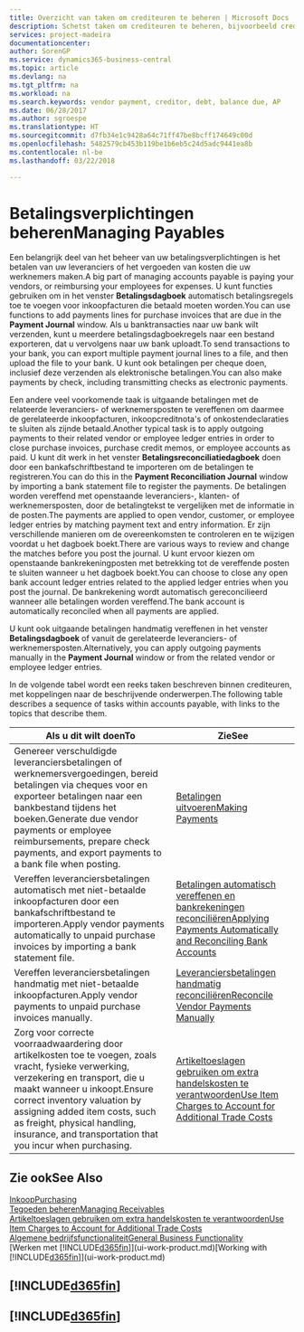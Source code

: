 ```yaml
---
title: Overzicht van taken om crediteuren te beheren | Microsoft Docs
description: Schetst taken om crediteuren te beheren, bijvoorbeeld crediteuren betalen of uitgaande betalingen vereffenen met posten om facturen of creditnota's te sluiten.
services: project-madeira
documentationcenter: 
author: SorenGP
ms.service: dynamics365-business-central
ms.topic: article
ms.devlang: na
ms.tgt_pltfrm: na
ms.workload: na
ms.search.keywords: vendor payment, creditor, debt, balance due, AP
ms.date: 06/28/2017
ms.author: sgroespe
ms.translationtype: HT
ms.sourcegitcommit: d7fb34e1c9428a64c71ff47be8bcff174649c00d
ms.openlocfilehash: 5482579cb453b119be1b6eb5c24d5adc9441ea8b
ms.contentlocale: nl-be
ms.lasthandoff: 03/22/2018

---
```

# <a name="managing-payables"></a><span data-ttu-id="1847a-103">Betalingsverplichtingen beheren</span><span class="sxs-lookup"><span data-stu-id="1847a-103">Managing Payables</span></span>
<span data-ttu-id="1847a-104">Een belangrijk deel van het beheer van uw betalingsverplichtingen is het betalen van uw leveranciers of het vergoeden van kosten die uw werknemers maken.</span><span class="sxs-lookup"><span data-stu-id="1847a-104">A big part of managing accounts payable is paying your vendors, or reimbursing your employees for expenses.</span></span> <span data-ttu-id="1847a-105">U kunt functies gebruiken om in het venster **Betalingsdagboek** automatisch betalingsregels toe te voegen voor inkoopfacturen die betaald moeten worden.</span><span class="sxs-lookup"><span data-stu-id="1847a-105">You can use functions to add payments lines for purchase invoices that are due in the **Payment Journal** window.</span></span> <span data-ttu-id="1847a-106">Als u banktransacties naar uw bank wilt verzenden, kunt u meerdere betalingsdagboekregels naar een bestand exporteren, dat u vervolgens naar uw bank uploadt.</span><span class="sxs-lookup"><span data-stu-id="1847a-106">To send transactions to your bank, you can export multiple payment journal lines to a file, and then upload the file to your bank.</span></span> <span data-ttu-id="1847a-107">U kunt ook betalingen per cheque doen, inclusief deze verzenden als elektronische betalingen.</span><span class="sxs-lookup"><span data-stu-id="1847a-107">You can also make payments by check, including transmitting checks as electronic payments.</span></span>

<span data-ttu-id="1847a-108">Een andere veel voorkomende taak is uitgaande betalingen met de relateerde leveranciers- of werknemersposten te vereffenen om daarmee de gerelateerde inkoopfacturen, inkoopcreditnota's of onkostendeclaraties te sluiten als zijnde betaald.</span><span class="sxs-lookup"><span data-stu-id="1847a-108">Another typical task is to apply outgoing payments to their related vendor or employee ledger entries in order to close purchase invoices, purchase credit memos, or employee accounts as paid.</span></span> <span data-ttu-id="1847a-109">U kunt dit werk in het venster **Betalingsreconciliatiedagboek** doen door een bankafschriftbestand te importeren om de betalingen te registreren.</span><span class="sxs-lookup"><span data-stu-id="1847a-109">You can do this in the **Payment Reconciliation Journal** window by importing a bank statement file to register the payments.</span></span> <span data-ttu-id="1847a-110">De betalingen worden vereffend met openstaande leveranciers-, klanten- of werknemersposten, door de betalingtekst te vergelijken met de informatie in de posten.</span><span class="sxs-lookup"><span data-stu-id="1847a-110">The payments are applied to open vendor, customer, or employee ledger entries by matching payment text and entry information.</span></span> <span data-ttu-id="1847a-111">Er zijn verschillende manieren om de overeenkomsten te controleren en te wijzigen voordat u het dagboek boekt.</span><span class="sxs-lookup"><span data-stu-id="1847a-111">There are various ways to review and change the matches before you post the journal.</span></span> <span data-ttu-id="1847a-112">U kunt ervoor kiezen om openstaande bankrekeningposten met betrekking tot de vereffende posten te sluiten wanneer u het dagboek boekt.</span><span class="sxs-lookup"><span data-stu-id="1847a-112">You can choose to close any open bank account ledger entries related to the applied ledger entries when you post the journal.</span></span> <span data-ttu-id="1847a-113">De bankrekening wordt automatisch gereconcilieerd wanneer alle betalingen worden vereffend.</span><span class="sxs-lookup"><span data-stu-id="1847a-113">The bank account is automatically reconciled when all payments are applied.</span></span>

<span data-ttu-id="1847a-114">U kunt ook uitgaande betalingen handmatig vereffenen in het venster **Betalingsdagboek** of vanuit de gerelateerde leveranciers- of werknemersposten.</span><span class="sxs-lookup"><span data-stu-id="1847a-114">Alternatively, you can apply outgoing payments manually in the **Payment Journal** window or from the related vendor or employee ledger entries.</span></span>

<span data-ttu-id="1847a-115">In de volgende tabel wordt een reeks taken beschreven binnen crediteuren, met koppelingen naar de beschrijvende onderwerpen.</span><span class="sxs-lookup"><span data-stu-id="1847a-115">The following table describes a sequence of tasks within accounts payable, with links to the topics that describe them.</span></span>

| <span data-ttu-id="1847a-116">Als u dit wilt doen</span><span class="sxs-lookup"><span data-stu-id="1847a-116">To</span></span> | <span data-ttu-id="1847a-117">Zie</span><span class="sxs-lookup"><span data-stu-id="1847a-117">See</span></span> |
| --- | --- |
| <span data-ttu-id="1847a-118">Genereer verschuldigde leveranciersbetalingen of werknemersvergoedingen, bereid betalingen via cheques voor en exporteer betalingen naar een bankbestand tijdens het boeken.</span><span class="sxs-lookup"><span data-stu-id="1847a-118">Generate due vendor payments or employee reimbursements, prepare check payments, and export payments to a bank file when posting.</span></span> |[<span data-ttu-id="1847a-119">Betalingen uitvoeren</span><span class="sxs-lookup"><span data-stu-id="1847a-119">Making Payments</span></span>](payables-make-payments.md) |
| <span data-ttu-id="1847a-120">Vereffen leveranciersbetalingen automatisch met niet-betaalde inkoopfacturen door een bankafschriftbestand te importeren.</span><span class="sxs-lookup"><span data-stu-id="1847a-120">Apply vendor payments automatically to unpaid purchase invoices by importing a bank statement file.</span></span> |[<span data-ttu-id="1847a-121">Betalingen automatisch vereffenen en bankrekeningen reconciliëren</span><span class="sxs-lookup"><span data-stu-id="1847a-121">Applying Payments Automatically and Reconciling Bank Accounts</span></span>](receivables-apply-payments-auto-reconcile-bank-accounts.md) |
| <span data-ttu-id="1847a-122">Vereffen leveranciersbetalingen handmatig met niet-betaalde inkoopfacturen.</span><span class="sxs-lookup"><span data-stu-id="1847a-122">Apply vendor payments to unpaid purchase invoices manually.</span></span> |[<span data-ttu-id="1847a-123">Leveranciersbetalingen handmatig reconciliëren</span><span class="sxs-lookup"><span data-stu-id="1847a-123">Reconcile Vendor Payments Manually</span></span>](payables-how-apply-purchase-transactions-manually.md) |
|<span data-ttu-id="1847a-124">Zorg voor correcte voorraadwaardering door artikelkosten toe te voegen, zoals vracht, fysieke verwerking, verzekering en transport, die u maakt wanneer u inkoopt.</span><span class="sxs-lookup"><span data-stu-id="1847a-124">Ensure correct inventory valuation by assigning added item costs, such as freight, physical handling, insurance, and transportation that you incur when purchasing.</span></span>|[<span data-ttu-id="1847a-125">Artikeltoeslagen gebruiken om extra handelskosten te verantwoorden</span><span class="sxs-lookup"><span data-stu-id="1847a-125">Use Item Charges to Account for Additional Trade Costs</span></span>](payables-how-assign-item-charges.md)|

## <a name="see-also"></a><span data-ttu-id="1847a-126">Zie ook</span><span class="sxs-lookup"><span data-stu-id="1847a-126">See Also</span></span>
[<span data-ttu-id="1847a-127">Inkoop</span><span class="sxs-lookup"><span data-stu-id="1847a-127">Purchasing</span></span>](purchasing-manage-purchasing.md)  
[<span data-ttu-id="1847a-128">Tegoeden beheren</span><span class="sxs-lookup"><span data-stu-id="1847a-128">Managing Receivables</span></span>](receivables-manage-receivables.md)  
[<span data-ttu-id="1847a-129">Artikeltoeslagen gebruiken om extra handelskosten te verantwoorden</span><span class="sxs-lookup"><span data-stu-id="1847a-129">Use Item Charges to Account for Additional Trade Costs</span></span>](payables-how-assign-item-charges.md)  
[<span data-ttu-id="1847a-130">Algemene bedrijfsfunctionaliteit</span><span class="sxs-lookup"><span data-stu-id="1847a-130">General Business Functionality</span></span>](ui-across-business-areas.md)  
<span data-ttu-id="1847a-131">[Werken met [!INCLUDE[d365fin](includes/d365fin_md.md)]](ui-work-product.md)</span><span class="sxs-lookup"><span data-stu-id="1847a-131">[Working with [!INCLUDE[d365fin](includes/d365fin_md.md)]](ui-work-product.md)</span></span>

## [!INCLUDE[d365fin](includes/free_trial_md.md)]  
## [!INCLUDE[d365fin](includes/training_link_md.md)]

